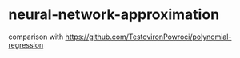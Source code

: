 # neural-network-approximation
comparison with https://github.com/TestovironPowroci/polynomial-regression

